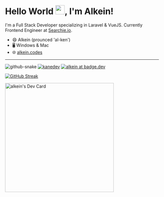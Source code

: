 # Hello World <img src="https://raw.githubusercontent.com/MartinHeinz/MartinHeinz/master/wave.gif" width="30px">, I'm Alkein!

I'm a Full Stack Developer specializing in Laravel & VueJS. Currently Frontend Engineer at [Searchie.io](https://searchie.io).

- 😄 Alkein (prounced 'al-ken')
- 🖥️ Windows & Mac
- 🌐 [alkein.codes](https://alkein.codes)

---

<picture>
  <source media="(prefers-color-scheme: dark)" srcset="https://raw.githubusercontent.com/tobiasmeyhoefer/tobiasmeyhoefer/output/github-snake-dark.svg" />
  <source media="(prefers-color-scheme: light)" srcset="https://raw.githubusercontent.com/tobiasmeyhoefer/tobiasmeyhoefer/output/github-snake.svg" />
  <img alt="github-snake" src="https://raw.githubusercontent.com/tobiasmeyhoefer/tobiasmeyhoefer/output/github-snake.svg" />
</picture>
<a href="https://badge.codechirp.dev/"><img src="https://devbadge.nyc3.digitaloceanspaces.com/user_badges/kanedev_badge.png" alt="kanedev"/></a>
<a href="https://badge.codechirp.dev/"><img src="https://devbadge.nyc3.digitaloceanspaces.com/user_badges/alkeincodes_badge.png?" alt="alkein at badge.dev"/></a>

[![GitHub Streak](https://streak-stats.demolab.com/?user=alkeincodes)](https://git.io/streak-stats)

<a href="https://app.daily.dev/alkein"><img src="https://api.daily.dev/devcards/v2/Dmrz5pQcC0wvQ3ZW2Q9zP.png?r=rsr&type=default" width="356" alt="alkein's Dev Card"/></a>
